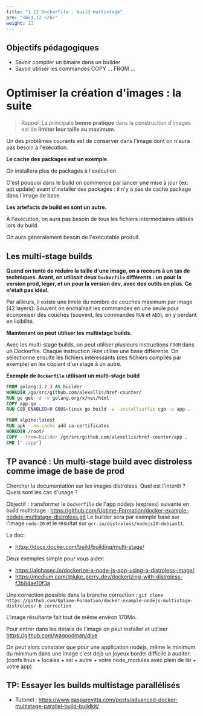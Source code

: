 ```yaml
---
title: "1.12 Dockerfile : build multistage"
pre: "<b>1.12 </b>"
weight: 13
---
```


## Objectifs pédagogiques
  - Savoir compiler un binaire dans un builder
  - Savoir utiliser les commandes COPY ... FROM ...


# Optimiser la création d'images : la suite 

> Rappel :La principale **bonne pratique** dans la construction d'images est de **limiter leur taille au maximum**.

Un des problèmes courants est de conserver dans l'image dont on n'aura pas besoin à l'exécution.

**Le cache des packages est un exemple.** 

On installera plus de packages à l'exécution.

C'est pouquoi dans le build on commence par lancer une mise à jour (ex: apt update) avant d'installer des packages : il n'y a pas de cache package dans l'image de base.   

**Les artefacts de build en sont un autre.**

À l'exécution, on aura pas besoin de tous les fichiers intermédiaires utilisés lors du build. 

On aura généralement besoin de l'exécutable produit.


## Les multi-stage builds

**Quand on tente de réduire la taille d'une image, on a recours à un tas de techniques. Avant, on utilisait deux `Dockerfile` différents : un pour la version prod, léger, et un pour la version dev, avec des outils en plus. Ce n'était pas idéal.**

Par ailleurs, il existe une limite du nombre de couches maximum par image (42 layers). Souvent on enchaînait les commandes en une seule pour économiser des couches (souvent, les commandes `RUN` et `ADD`), en y perdant en lisibilité.
  

**Maintenant on peut utiliser les multistage builds.**

Avec les multi-stage builds, on peut utiliser plusieurs instructions `FROM` dans un Dockerfile. Chaque instruction `FROM` utilise une base différente.
On sélectionne ensuite les fichiers intéressants (des fichiers compilés par exemple) en les copiant d'un stage à un autre.
  

**Exemple de `Dockerfile` utilisant un multi-stage build**  

```Dockerfile
FROM golang:1.7.3 AS builder
WORKDIR /go/src/github.com/alexellis/href-counter/
RUN go get -d -v golang.org/x/net/html
COPY app.go .
RUN CGO_ENABLED=0 GOOS=linux go build -a -installsuffix cgo -o app .

FROM alpine:latest
RUN apk --no-cache add ca-certificates
WORKDIR /root/
COPY --from=builder /go/src/github.com/alexellis/href-counter/app .
CMD ["./app"]
```



## TP avancé : Un multi-stage build avec distroless comme image de base de prod

Chercher la documentation sur les images distroless. 
Quel est l'intérêt ? Quels sont les cas d'usage ? 

Objectif : transformer le `Dockerfile` de l'app nodejs (express) suivante en build multistage : https://github.com/Uptime-Formation/docker-example-nodejs-multistage-distroless.git
 Le builder sera par exemple basé sur l'image `node:20` et le résultat sur `gcr.io/distroless/nodejs20-debian11`.

La doc:
- https://docs.docker.com/build/building/multi-stage/

 Deux exemples simple pour vous aider:
 - https://alphasec.io/dockerize-a-node-js-app-using-a-distroless-image/
 - https://medium.com/@luke_perry_dev/dockerizing-with-distroless-f3b84ae10f3a

 Une correction possible dans la branche correction : `git clone https://github.com/Uptime-Formation/docker-example-nodejs-multistage-distroless/-b correction`

 L'image résultante fait tout de même environ 170Mo.

 Pour entrer dans les détails de l'image on peut installer et utiliser https://github.com/wagoodman/dive

 On peut alors constater que pour une application nodejs, même le minimum du minimum dans une image c'est déjà un joyeux bordel difficile à auditer: (confs linux + locales + ssl + autre + votre node_modules avec plein de lib + votre app)

## TP: Essayer les builds multistage parallélisés

- Tutoriel : https://www.gasparevitta.com/posts/advanced-docker-multistage-parallel-build-buildkit/
